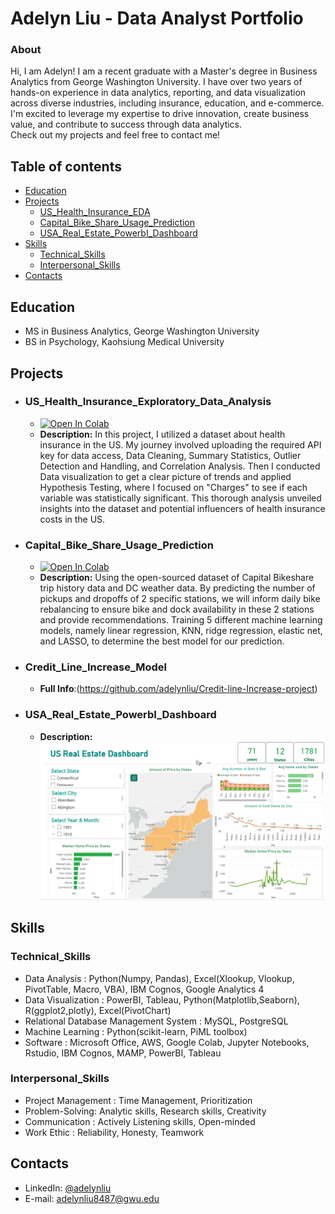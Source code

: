 # Adelyn Liu - Data Analyst Portfolio

### About
Hi, I am Adelyn! I am a recent graduate with a Master's degree in Business Analytics from George Washington University. I have over two years of hands-on experience in data analytics, reporting, and data visualization across diverse industries, including insurance, education, and e-commerce.
I'm excited to leverage my expertise to drive innovation, create business value, and contribute to success through data analytics.       
Check out my projects and feel free to contact me!

## Table of contents
- [Education](#Education)
- [Projects](#Projects)
  + [US_Health_Insurance_EDA](#US_Health_Insurance_Exploratory_Data_Analysis)
  + [Capital_Bike_Share_Usage_Prediction](#Capital_Bike_Share_Usage_Prediction)
  + [USA_Real_Estate_PowerbI_Dashboard](#USA_Real_Estate_PowerbI_Dashboard) 
- [Skills](#Skills)
  + [Technical_Skills](#Technical_Skills)
  + [Interpersonal_Skills](#Interpersonal_Skills)
- [Contacts](#Contacts)
  
## Education
- MS in Business Analytics, George Washington University
- BS in Psychology, Kaohsiung Medical University

## Projects
- ### US_Health_Insurance_Exploratory_Data_Analysis
  - [![Open In Colab](https://colab.research.google.com/assets/colab-badge.svg)](https://github.com/adelynliu/Portfolio/blob/main/US_Health_Insurance_EDA.ipynb)
  - **Description:** In this project, I utilized a dataset about health insurance in the US. My journey involved uploading the required API key for data access, Data Cleaning, Summary Statistics, Outlier Detection and Handling, and Correlation Analysis. Then I conducted Data visualization to get a clear picture of trends and applied Hypothesis Testing, where I focused on "Charges" to see if each variable was statistically significant. This thorough analysis unveiled insights into the dataset and potential influencers of health insurance costs in the US.
  
- ### Capital_Bike_Share_Usage_Prediction
  - [![Open In Colab](https://colab.research.google.com/assets/colab-badge.svg)](https://github.com/adelynliu/Portfolio/blob/main/CapitalBikeshare.ipynb)
  - **Description:** Using the open-sourced dataset of Capital Bikeshare trip history data and DC weather data.
    By predicting the number of pickups and dropoffs of 2 specific stations, we will inform daily bike rebalancing to ensure bike and dock availability in these 2 stations and provide recommendations. Training 5 different machine learning models, namely linear regression, KNN, ridge regression, elastic net, and LASSO, to determine the best model for our prediction. 
- ### Credit_Line_Increase_Model
  -  **Full Info**:(https://github.com/adelynliu/Credit-line-Increase-project)
- ### USA_Real_Estate_PowerbI_Dashboard
   - **Description:**
   ![Dashboard](https://github.com/adelynliu/Portfolio/raw/main/US%20Real%20Estate%20Dashboard.png)



## Skills
 ### Technical_Skills
- Data Analysis : Python(Numpy, Pandas), Excel(Xlookup, Vlookup, PivotTable, Macro, VBA), IBM Cognos, Google Analytics 4
- Data Visualization : PowerBI, Tableau, Python(Matplotlib,Seaborn), R(ggplot2,plotly), Excel(PivotChart)
- Relational Database Management System : MySQL, PostgreSQL
- Machine Learning : Python(scikit-learn, PiML toolbox)
- Software : Microsoft Office, AWS, Google Colab, Jupyter Notebooks, Rstudio, IBM Cognos, MAMP, PowerBI, Tableau

 ### Interpersonal_Skills
- Project Management : Time Management, Prioritization
- Problem-Solving: Analytic skills, Research skills, Creativity
- Communication : Actively Listening skills, Open-minded
- Work Ethic : Reliability, Honesty, Teamwork

## Contacts
- LinkedIn: [@adelynliu](https://www.linkedin.com/in/adelyn-liu-data-analytics )
- E-mail: adelynliu8487@gwu.edu
